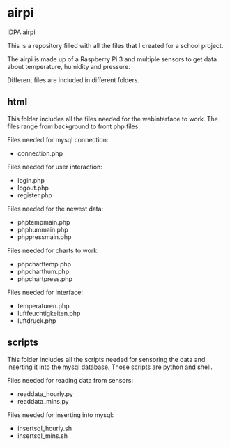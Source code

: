 # airpi
IDPA airpi

This is a repository filled with all the files that I created for a school project.

The airpi is made up of a Raspberry Pi 3 and multiple sensors to get data about temperature, humidity and pressure.

Different files are included in different folders.

## html
This folder includes all the files needed for the webinterface to work. The files range from background to front php files.

Files needed for mysql connection:
- connection.php

Files needed for user interaction:
- login.php
- logout.php
- register.php

Files needed for the newest data:
- phptempmain.php
- phphummain.php
- phppressmain.php

Files needed for charts to work:
- phpcharttemp.php
- phpcharthum.php
- phpchartpress.php

Files needed for interface:
- temperaturen.php
- luftfeuchtigkeiten.php
- luftdruck.php

## scripts
This folder includes all the scripts needed for sensoring the data and inserting it into the mysql database. Those scripts are python and shell.

Files needed for reading data from sensors:
- readdata_hourly.py
- readdata_mins.py

Files needed for inserting into mysql:
- insertsql_hourly.sh
- insertsql_mins.sh
